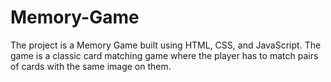 # Memory-Game
The project is a Memory Game built using HTML, CSS, and JavaScript. The game is a classic card matching game where the player has to match pairs of cards with the same image on them.
